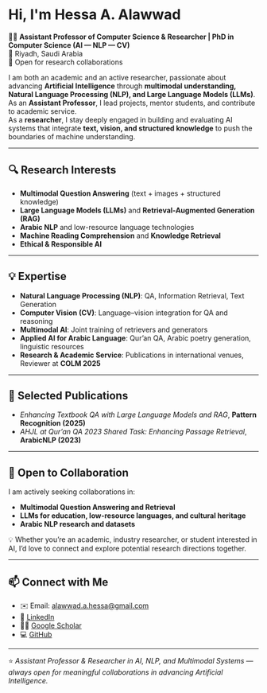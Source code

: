 # Hi, I'm Hessa A. Alawwad   

👩‍🏫 **Assistant Professor of Computer Science & Researcher | PhD in Computer Science (AI — NLP — CV)**  
📍 Riyadh, Saudi Arabia  
👋 Open for research collaborations

I am both an academic and an active researcher, passionate about advancing **Artificial Intelligence** through **multimodal understanding, Natural Language Processing (NLP), and Large Language Models (LLMs)**.  
As an **Assistant Professor**, I lead projects, mentor students, and contribute to academic service.  
As a **researcher**, I stay deeply engaged in building and evaluating AI systems that integrate **text, vision, and structured knowledge** to push the boundaries of machine understanding.  

---

## 🔍 Research Interests
- **Multimodal Question Answering** (text + images + structured knowledge)  
- **Large Language Models (LLMs)** and **Retrieval-Augmented Generation (RAG)**  
- **Arabic NLP** and low-resource language technologies  
- **Machine Reading Comprehension** and **Knowledge Retrieval**  
- **Ethical & Responsible AI**  

---

## 💡 Expertise
- **Natural Language Processing (NLP)**: QA, Information Retrieval, Text Generation  
- **Computer Vision (CV)**: Language–vision integration for QA and reasoning  
- **Multimodal AI**: Joint training of retrievers and generators  
- **Applied AI for Arabic Language**: Qur’an QA, Arabic poetry generation, linguistic resources  
- **Research & Academic Service**: Publications in international venues, Reviewer at **COLM 2025**  

---

## 📝 Selected Publications
- *Enhancing Textbook QA with Large Language Models and RAG*, **Pattern Recognition (2025)**  
- *AHJL at Qur’an QA 2023 Shared Task: Enhancing Passage Retrieval*, **ArabicNLP (2023)**  

---

## 🌟 Open to Collaboration
I am actively seeking collaborations in:  
- **Multimodal Question Answering and Retrieval**  
- **LLMs for education, low-resource languages, and cultural heritage**  
- **Arabic NLP research and datasets**  

💡 Whether you’re an academic, industry researcher, or student interested in AI, I’d love to connect and explore potential research directions together.  

---

## 📫 Connect with Me
- ✉️ Email: [alawwad.a.hessa@gmail.com](mailto:alawwad.a.hessa@gmail.com)  
- 🔗 [LinkedIn](https://linkedin.com/in/hessa-alawwad)  
- 🧑‍🔬 [Google Scholar](https://scholar.google.com/citations?user=eVwoCCsAAAAJ)  
- 💻 [GitHub](https://github.com/hessaAlawwad)  

---

⭐️ *Assistant Professor & Researcher in AI, NLP, and Multimodal Systems — always open for meaningful collaborations in advancing Artificial Intelligence.*
